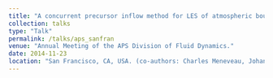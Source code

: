 ```yaml
---
title: "A concurrent precursor inflow method for LES of atmospheric boundary layer flows with variable inflow direction for coupling with meso-scale models."
collection: talks
type: "Talk"
permalink: /talks/aps_sanfran
venue: "Annual Meeting of the APS Division of Fluid Dynamics."
date: 2014-11-23
location: "San Francisco, CA, USA. (co-authors: Charles Meneveau, Johan Meyers)"
---
```

